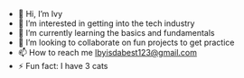 - 👋 Hi, I’m Ivy 
- 👀 I’m interested in getting into the tech industry
- 🌱 I’m currently learning the basics and fundamentals
- 💞️ I’m looking to collaborate on fun projects to get practice
- 📫 How to reach me Ibyisdabest123@gmail.com
- ⚡ Fun fact: I have 3 cats

<!---
IBYluhve/IBYluhve is a ✨ special ✨ repository because its `README.md` (this file) appears on your GitHub profile.
You can click the Preview link to take a look at your changes.
--->
